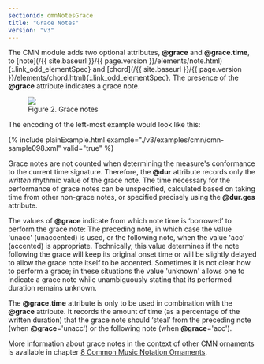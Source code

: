```yaml
---
sectionid: cmnNotesGrace
title: "Grace Notes"
version: "v3"
---
```




The CMN module adds two optional attributes, **@grace** and
**@grace.time**, to [note](/{{ site.baseurl }}/{{ page.version }}/elements/note.html){:.link_odd_elementSpec} and [chord](/{{ site.baseurl }}/{{ page.version }}/elements/chord.html){:.link_odd_elementSpec}.
The presence of the **@grace** attribute indicates a grace note.

<figure class="figure">
   <img src="../../../../guidelines/v3/Images/modules/cmn/grace-300.png" class="img-responsive"></img>
   <figcaption class="figure-caption">Figure 2. Grace notes</figcaption>
</figure>
The encoding of the left-most example would look like this:

{% include plainExample.html example="./v3/examples/cmn/cmn-sample098.xml" valid="true" %}


Grace notes are not counted when determining the measure's conformance to the current
time signature. Therefore, the **@dur** attribute records only the
*written* rhythmic value of the grace note. The time necessary for the
performance of grace notes can be unspecified, calculated based on taking time from
other non-grace notes, or specified precisely using the **@dur.ges**
attribute.

The values of **@grace** indicate from which note time is
‘borrowed’ to perform the grace note: The preceding note, in which
case the value 'unacc' (unaccented) is used, or the following note, when the value
'acc'
(accented) is appropriate. Technically, this value determines if the note following
the
grace will keep its original onset time or will be slightly delayed to allow the grace
note itself to be accented. Sometimes it is not clear how to perform a grace; in these
situations the value 'unknown' allows one to indicate a grace note while unambiguously
stating that its performed duration remains unknown.

The **@grace.time** attribute is only to be used in combination with the
**@grace** attribute. It records the amount of time (as a percentage of the
written duration) that the grace note should ‘steal’ from the
preceding note (when **@grace**='unacc') or the following note (when
**@grace**='acc').

More information about grace notes in the context of other CMN ornaments is available
in chapter 
<a class="link_ptr" title="Common Music Notation Ornaments" href="/{{ site.baseurl }}/{{ page.version }}/guidelines/cmnOrnaments.html">8 Common Music Notation Ornaments</a>.

